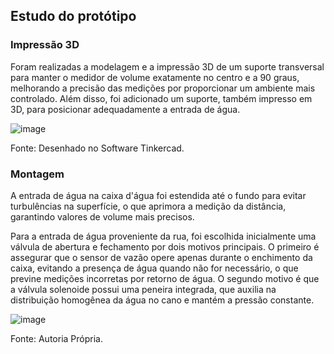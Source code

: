 ## Estudo do protótipo

### Impressão 3D
Foram realizadas a modelagem e a impressão 3D de um suporte transversal para manter o medidor de volume exatamente no centro e a 90 graus, melhorando a precisão das medições por proporcionar um ambiente mais controlado. Além disso, foi adicionado um suporte, também impresso em 3D, para posicionar adequadamente a entrada de água.

![image](https://github.com/user-attachments/assets/05a87672-a094-4088-bc0f-1bacc17cdd2c)

Fonte: Desenhado no Software Tinkercad.

### Montagem

A entrada de água na caixa d'água foi estendida até o fundo para evitar turbulências na superfície, o que aprimora a medição da distância, garantindo valores de volume mais precisos.

Para a entrada de água proveniente da rua, foi escolhida inicialmente uma válvula de abertura e fechamento por dois motivos principais. O primeiro é assegurar que o sensor de vazão opere apenas durante o enchimento da caixa, evitando a presença de água quando não for necessário, o que previne medições incorretas por retorno de água. O segundo motivo é que a válvula solenoide possui uma peneira integrada, que auxilia na distribuição homogênea da água no cano e mantém a pressão constante.

![image](https://github.com/user-attachments/assets/cc0ed081-520d-46cd-9389-069be325988c)

Fonte: Autoria Própria.

